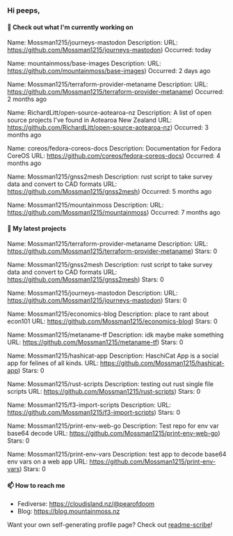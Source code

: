 ### Hi peeps,

#### 👷 Check out what I'm currently working on

Name: Mossman1215/journeys-mastodon
Description: 
URL: https://github.com/Mossman1215/journeys-mastodon)
Occurred: today

Name: mountainmoss/base-images
Description: 
URL: https://github.com/mountainmoss/base-images)
Occurred: 2 days ago

Name: Mossman1215/terraform-provider-metaname
Description: 
URL: https://github.com/Mossman1215/terraform-provider-metaname)
Occurred: 2 months ago

Name: RichardLitt/open-source-aotearoa-nz
Description: A list of open source projects I&#39;ve found in Aotearoa New Zealand
URL: https://github.com/RichardLitt/open-source-aotearoa-nz)
Occurred: 3 months ago

Name: coreos/fedora-coreos-docs
Description: Documentation for Fedora CoreOS
URL: https://github.com/coreos/fedora-coreos-docs)
Occurred: 4 months ago

Name: Mossman1215/gnss2mesh
Description: rust script to take survey data and convert to CAD formats
URL: https://github.com/Mossman1215/gnss2mesh)
Occurred: 5 months ago

Name: Mossman1215/mountainmoss
Description: 
URL: https://github.com/Mossman1215/mountainmoss)
Occurred: 7 months ago


#### 🌱 My latest projects

Name: Mossman1215/terraform-provider-metaname
Description: 
URL: https://github.com/Mossman1215/terraform-provider-metaname)
Stars: 0

Name: Mossman1215/gnss2mesh
Description: rust script to take survey data and convert to CAD formats
URL: https://github.com/Mossman1215/gnss2mesh)
Stars: 0

Name: Mossman1215/journeys-mastodon
Description: 
URL: https://github.com/Mossman1215/journeys-mastodon)
Stars: 0

Name: Mossman1215/economics-blog
Description: place to rant about econ101
URL: https://github.com/Mossman1215/economics-blog)
Stars: 0

Name: Mossman1215/metaname-tf
Description: idk maybe make something
URL: https://github.com/Mossman1215/metaname-tf)
Stars: 0

Name: Mossman1215/hashicat-app
Description: HaschiCat App is a social app for felines of all kinds.
URL: https://github.com/Mossman1215/hashicat-app)
Stars: 0

Name: Mossman1215/rust-scripts
Description: testing out rust single file scripts
URL: https://github.com/Mossman1215/rust-scripts)
Stars: 0

Name: Mossman1215/f3-import-scripts
Description: 
URL: https://github.com/Mossman1215/f3-import-scripts)
Stars: 0

Name: Mossman1215/print-env-web-go
Description: Test repo for env var base64 decode
URL: https://github.com/Mossman1215/print-env-web-go)
Stars: 0

Name: Mossman1215/print-env-vars
Description: test app to decode base64 env vars on a web app
URL: https://github.com/Mossman1215/print-env-vars)
Stars: 0



#### 📫 How to reach me

- Fediverse: https://cloudisland.nz/@pearofdoom
- Blog: https://blog.mountainmoss.nz

Want your own self-generating profile page? Check out [readme-scribe](https://github.com/muesli/readme-scribe)!
